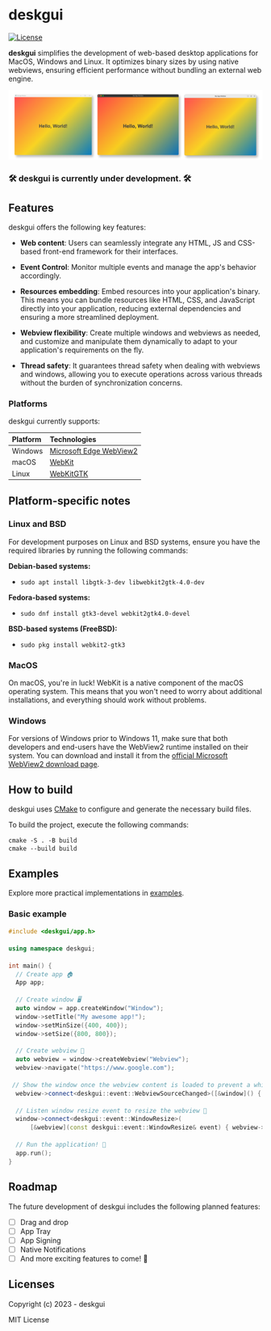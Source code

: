 # deskgui

[![License](https://img.shields.io/badge/License-MIT-green.svg)](LICENSE)

**deskgui** simplifies the development of web-based desktop applications for MacOS, Windows and Linux. It optimizes binary sizes by using native webviews, ensuring efficient performance without bundling an external web engine.

<img src=".github/window_comparison.png" alt="window comparison" />

### 🛠️ deskgui is currently under development. 🛠️

## Features

deskgui offers the following key features:

- **Web content**: Users can seamlessly integrate any HTML, JS and CSS-based front-end framework for their interfaces.

- **Event Control**: Monitor multiple events and manage the app's behavior accordingly.
  
- **Resources embedding**: Embed resources into your application's binary. This means you can bundle resources like HTML, CSS, and JavaScript directly into your application, reducing external dependencies and ensuring a more streamlined deployment.

- **Webview flexibility**: Create multiple windows and webviews as needed, and customize and manipulate them dynamically to adapt to your application's requirements on the fly.

- **Thread safety**: It guarantees thread safety when dealing with webviews and windows, allowing you to execute operations across various threads without the burden of synchronization concerns.
  
### Platforms

deskgui currently supports:

| Platform                 | Technologies            |
| :----------------------- | :---------------------- |
| Windows                  | [Microsoft Edge WebView2](https://developer.microsoft.com/en-us/microsoft-edge/webview2/) |
| macOS                    | [WebKit](https://webkit.org/)        |
| Linux                    | [WebKitGTK](https://webkitgtk.org/)  |

## Platform-specific notes

### Linux and BSD

For development purposes on Linux and BSD systems, ensure you have the required libraries by running the following commands:

**Debian-based systems:**

- `sudo apt install libgtk-3-dev libwebkit2gtk-4.0-dev`

**Fedora-based systems:**

- `sudo dnf install gtk3-devel webkit2gtk4.0-devel`

**BSD-based systems (FreeBSD):**

- `sudo pkg install webkit2-gtk3`

### MacOS
On macOS, you're in luck! WebKit is a native component of the macOS operating system. This means that you won't need to worry about additional installations, and everything should work without problems.

### Windows
For versions of Windows prior to Windows 11, make sure that both developers and end-users have the WebView2 runtime installed on their system. You can download and install it from the [official Microsoft WebView2 download page](https://developer.microsoft.com/microsoft-edge/webview2/).

## How to build
deskgui uses [CMake](https://cmake.org/) to configure and generate the necessary build files.

To build the project, execute the following commands:
```
cmake -S . -B build
cmake --build build
```

## Examples
Explore more practical implementations in [examples](./examples).

### Basic example
```cpp
#include <deskgui/app.h>

using namespace deskgui;

int main() {
  // Create app 🏠
  App app;

  // Create window 🖥️
  auto window = app.createWindow("Window");
  window->setTitle("My awesome app!");
  window->setMinSize({400, 400});
  window->setSize({800, 800});

  // Create webview 🧩
  auto webview = window->createWebview("Webview");
  webview->navigate("https://www.google.com");
  
 // Show the window once the webview content is loaded to prevent a white screen 🧭
  webview->connect<deskgui::event::WebviewSourceChanged>([&window]() { window->show(); });

  // Listen window resize event to resize the webview 📐
  window->connect<deskgui::event::WindowResize>(
      [&webview](const deskgui::event::WindowResize& event) { webview->resize(event.size); });

  // Run the application! 🚀
  app.run();
}
```

## Roadmap

The future development of deskgui includes the following planned features:

- [ ] Drag and drop
- [ ] App Tray
- [ ] App Signing
- [ ] Native Notifications
- [ ] And more exciting features to come! 🚀

## Licenses

Copyright (c) 2023 - deskgui

MIT License
